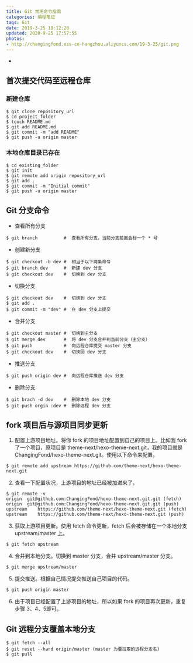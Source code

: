 ```yaml
---
title: Git 常用命令指南
categories: 编程笔记
tags: Git
date: 2019-3-25 18:12:20
updated: 2020-9-25 17:57:55
photos:
- http://changingfond.oss-cn-hangzhou.aliyuncs.com/19-3-25/git.png
---
```

*
<!--more-->

## 首次提交代码至远程仓库

### 新建仓库

```
$ git clone repository_url
$ cd project_folder
$ touch README.md
$ git add README.md
$ git commit -m "add README"
$ git push -u origin master
```

### 本地仓库目录已存在

```
$ cd existing_folder
$ git init
$ git remote add origin repository_url
$ git add .
$ git commit -m "Initial commit"
$ git push -u origin master
```

## Git 分支命令

- 查看所有分支
```
$ git branch          #  查看所有分支，当前分支前面会标一个 * 号
```

- 创建新分支
```
$ git checkout -b dev #  相当于以下两条命令
$ git branch dev      #  新建 dev 分支
$ git checkout dev    #  切换到 dev 分支
```

- 切换分支
```
$ git checkout dev    #  切换到 dev 分支
$ git add .
$ git commit -m "dev" #  在 dev 分支上提交
```

- 合并分支
```
$ git checkout master #  切换到主分支
$ git merge dev       #  将 dev 分支合并到当前分支（主分支）
$ git push            #  向远程仓库提交 master 分支
$ git checkout dev    #  切换回 dev 分支
```

- 推送分支
```
$ git push origin dev #  向远程仓库推送 dev 分支
```

- 删除分支
```
$ git brach -d dev    #  删除本地 dev 分支
$ git push orgin :dev #  删除远程 dev 分支
```

## fork 项目后与源项目同步更新

1. 配置上游项目地址。将你 fork 的项目地址配置到自己的项目上。比如我 fork 了一个项目，原项目是 theme-next/hexo-theme-next.git，我的项目就是 ChangingFond/hexo-theme-next.git。使用以下命令来配置。
```
$ git remote add upstream https://github.com/theme-next/hexo-theme-next.git
```

2. 查看一下配置状况，上游项目的地址已经被加进来了。
```
$ git remote -v
origin  git@github.com:ChangingFond/hexo-theme-next.git.git (fetch)
origin  git@github.com:ChangingFond/hexo-theme-next.git.git (push)
upstream    https://github.com/theme-next/hexo-theme-next.git (fetch)
upstream    https://github.com/theme-next/hexo-theme-next.git (push)
```

3. 获取上游项目更新。使用 fetch 命令更新，fetch 后会被存储在一个本地分支 upstream/master 上。
```
$ git fetch upstream
```

4. 合并到本地分支。切换到 master 分支，合并 upstream/master 分支。
```
$ git merge upstream/master
```

5. 提交推送。根据自己情况提交推送自己项目的代码。
```
$ git push origin master
```

6. 由于项目已经配置了上游项目的地址，所以如果 fork 的项目再次更新，重复步骤 3、4、5即可。

## Git 远程分支覆盖本地分支

```
$ git fetch --all
$ git reset --hard origin/master (master 为要拉取的远程分支名)
$ git pull
```
 